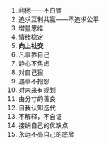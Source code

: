 1. 利他——不白嫖
2. 追求互利共赢——不追求公平
3. 增量思维
4. 情绪稳定
5. **向上社交**
6. 凡事靠自己
7. 静心不焦虑
8. 对自己狠
9. 遇事不抱怨
10. 对未来有规划
11. 由分寸的善良
12. 自我认知迭代
13. 不解释，不自证
14. 接纳自己的优缺点
15. 永远不亮自己的底牌